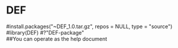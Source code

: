 # DEF
#install.packages("~DEF_1.0.tar.gz", repos = NULL, type = "source")
#library(DEF)
#?"DEF-package"   
##You can operate as the help document
